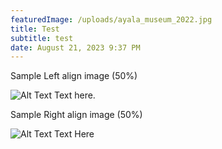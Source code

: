 ```yaml
---
featuredImage: /uploads/ayala_museum_2022.jpg
title: Test
subtitle: test
date: August 21, 2023 9:37 PM
---
```

Sample Left align image (50%)


<img src="/uploads/picture1.png" alt="Alt Text" class="align-left-half"> Text here. 



Sample Right align image (50%)



<img src="/uploads/picture1.png" alt="Alt Text" class="align-right-half"> Text Here